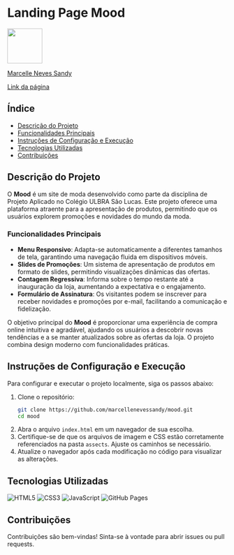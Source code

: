 # Landing Page Mood


<img src="https://github.com/marcellenevessandy.png" width="80" height="80">

[Marcelle Neves Sandy](https://github.com/marcellenevessandy)

[Link da página](https://landingpage-macellesandy.vercel.app/)


## Índice
- [Descrição do Projeto](#descrição-do-projeto)
- [Funcionalidades Principais](#funcionalidades-principais)
- [Instruções de Configuração e Execução](#instruções-de-configuração-e-execução)
- [Tecnologias Utilizadas](#tecnologias-utilizadas)
- [Contribuições](#contribuições)



## Descrição do Projeto

O **Mood** é um site de moda desenvolvido como parte da disciplina de Projeto Aplicado no Colégio ULBRA São Lucas. Este projeto oferece uma plataforma atraente para a apresentação de produtos, permitindo que os usuários explorem promoções e novidades do mundo da moda.

### Funcionalidades Principais

- **Menu Responsivo**: Adapta-se automaticamente a diferentes tamanhos de tela, garantindo uma navegação fluida em dispositivos móveis.
- **Slides de Promoções**: Um sistema de apresentação de produtos em formato de slides, permitindo visualizações dinâmicas das ofertas.
- **Contagem Regressiva**: Informa sobre o tempo restante até a inauguração da loja, aumentando a expectativa e o engajamento.
- **Formulário de Assinatura**: Os visitantes podem se inscrever para receber novidades e promoções por e-mail, facilitando a comunicação e fidelização.

O objetivo principal do **Mood** é proporcionar uma experiência de compra online intuitiva e agradável, ajudando os usuários a descobrir novas tendências e a se manter atualizados sobre as ofertas da loja. O projeto combina design moderno com funcionalidades práticas.

## Instruções de Configuração e Execução

Para configurar e executar o projeto localmente, siga os passos abaixo:

1. Clone o repositório:
    ```bash
    git clone https://github.com/marcellenevessandy/mood.git
    cd mood
    ```
2. Abra o arquivo `index.html` em um navegador de sua escolha.
3. Certifique-se de que os arquivos de imagem e CSS estão corretamente referenciados na pasta `assects`. Ajuste os caminhos se necessário.
4. Atualize o navegador após cada modificação no código para visualizar as alterações.

## Tecnologias Utilizadas


![HTML5](https://img.shields.io/badge/html5-%23E34F26.svg?style=for-the-badge&logo=html5&logoColor=white)
![CSS3](https://img.shields.io/badge/css3-%231572B6.svg?style=for-the-badge&logo=css3&logoColor=white)
![JavaScript](https://img.shields.io/badge/javascript-%23323330.svg?style=for-the-badge&logo=javascript&logoColor=%23F7DF1E)
![GitHub Pages](https://img.shields.io/badge/github%20pages-121013?style=for-the-badge&logo=github&logoColor=white)


## Contribuições

Contribuições são bem-vindas! Sinta-se à vontade para abrir issues ou pull requests.
